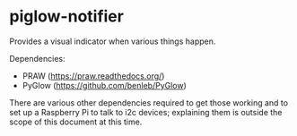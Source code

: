 # piglow-notifier
Provides a visual indicator when various things happen.

Dependencies:
  - PRAW (https://praw.readthedocs.org/)
  - PyGlow (https://github.com/benleb/PyGlow)
  
There are various other dependencies required to get those working and to set up a Raspberry Pi to talk to i2c devices; explaining them is outside the scope of this document at this time.